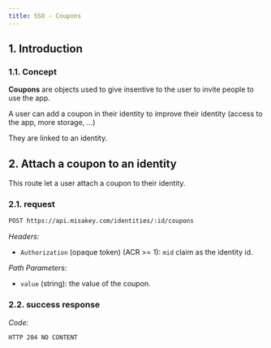 ```yaml
---
title: SSO - Coupons
---
```


## 1. Introduction

### 1.1. Concept

**Coupons** are objects used to give insentive to the user to invite people to use the app.

A user can add a coupon in their identity to improve their identity (access to the app, more storage, ...)

They are linked to an identity.

## 2. Attach a coupon to an identity

This route let a user attach a coupon to their identity.

### 2.1. request

```bash
POST https://api.misakey.com/identities/:id/coupons
```
_Headers:_
- `Authorization` (opaque token) (ACR >= 1): `mid` claim as the identity id.

_Path Parameters:_
- `value` (string): the value of the coupon.

### 2.2. success response

_Code:_
```bash
HTTP 204 NO CONTENT
```
